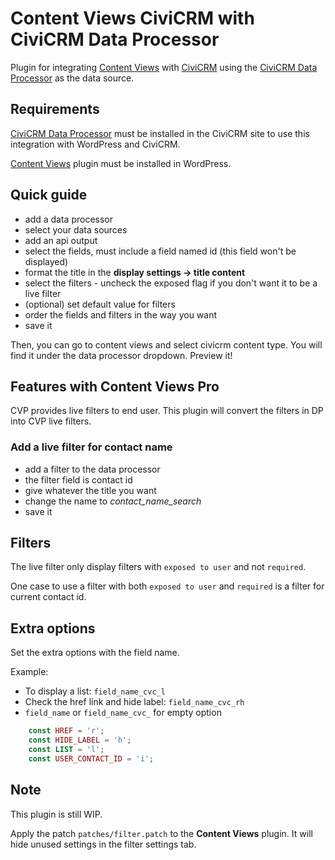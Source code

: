 # Content Views CiviCRM with CiviCRM Data Processor

Plugin for integrating [Content Views](https://wordpress.org/plugins/content-views-query-and-display-post-page/) with [CiviCRM](https://civicrm.org) using the [CiviCRM Data Processor](https://lab.civicrm.org/extensions/dataprocessor) as the data source.

## Requirements

[CiviCRM Data Processor](https://lab.civicrm.org/extensions/dataprocessor) must be installed in the CiviCRM site to use this integration with WordPress and CiviCRM.

[Content Views](https://wordpress.org/plugins/content-views-query-and-display-post-page/) plugin must be installed in WordPress.

## Quick guide
- add a data processor
- select your data sources
- add an api output
- select the fields, must include a field named id (this field won't be displayed)
- format the title in the **display settings -> title content**
- select the filters - uncheck the exposed flag if you don't want it to be a live filter
- (optional) set default value for filters
- order the fields and filters in the way you want
- save it

Then, you can go to content views and select civicrm content type. You will find it under the data processor dropdown. Preview it!

## Features with Content Views Pro
CVP provides live filters to end user. This plugin will convert the filters in DP into CVP live filters.

### Add a live filter for contact name
- add a filter to the data processor
- the filter field is contact id
- give whatever the title you want
- change the name to *contact_name_search* 
- save it

## Filters
The live filter only display filters with `exposed to user` and not `required`.

One case to use a filter with both `exposed to user` and `required` is a filter for current contact id.

## Extra options
Set the extra options with the field name.

Example:
- To display a list: `field_name_cvc_l`
- Check the href link and hide label: `field_name_cvc_rh`
- `field_name` or `field_name_cvc_` for empty option
```php
	const HREF = 'r';
	const HIDE_LABEL = 'h';
	const LIST = 'l';
	const USER_CONTACT_ID = 'i';
```

## Note
This plugin is still WIP.

Apply the patch `patches/filter.patch` to the **Content Views** plugin. It will hide unused settings in the filter settings tab.
